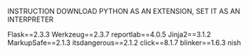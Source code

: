 INSTRUCTION 
DOWNLOAD PYTHON AS AN EXTENSION, SET IT AS AN INTERPRETER 


Flask==2.3.3
Werkzeug==2.3.7
reportlab==4.0.5
Jinja2==3.1.2
MarkupSafe==2.1.3
itsdangerous==2.1.2
click==8.1.7
blinker==1.6.3 nish

